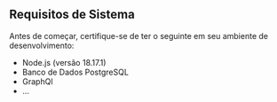 ## Requisitos de Sistema

Antes de começar, certifique-se de ter o seguinte em seu ambiente de desenvolvimento:

- Node.js (versão 18.17.1)
- Banco de Dados PostgreSQL
- GraphQl 
- ...